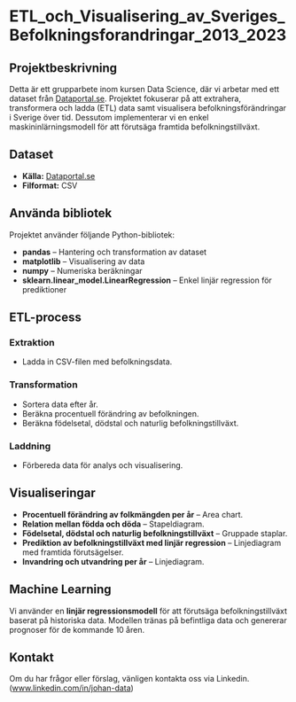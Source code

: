 # **ETL_och_Visualisering_av_Sveriges_Befolkningsforandringar_2013_2023**

## **Projektbeskrivning**

Detta är ett grupparbete inom kursen Data Science, där vi arbetar med ett dataset från [Dataportal.se](https://www.dataportal.se/datasets/43_55874). Projektet fokuserar på att extrahera, transformera och ladda (ETL) data samt visualisera befolkningsförändringar i Sverige över tid. Dessutom implementerar vi en enkel maskininlärningsmodell för att förutsäga framtida befolkningstillväxt.

## **Dataset**

- **Källa:** [Dataportal.se](https://www.dataportal.se/datasets/43_55874)
- **Filformat:** CSV

## **Använda bibliotek**

Projektet använder följande Python-bibliotek:

- **pandas** – Hantering och transformation av dataset
- **matplotlib** – Visualisering av data
- **numpy** – Numeriska beräkningar
- **sklearn.linear_model.LinearRegression** – Enkel linjär regression för prediktioner

## **ETL-process**

### **Extraktion**

- Ladda in CSV-filen med befolkningsdata.

### **Transformation**

- Sortera data efter år.
- Beräkna procentuell förändring av befolkningen.
- Beräkna födelsetal, dödstal och naturlig befolkningstillväxt.

### **Laddning**

- Förbereda data för analys och visualisering.

## **Visualiseringar**

- **Procentuell förändring av folkmängden per år** – Area chart.
- **Relation mellan födda och döda** – Stapeldiagram.
- **Födelsetal, dödstal och naturlig befolkningstillväxt** – Gruppade staplar.
- **Prediktion av befolkningstillväxt med linjär regression** – Linjediagram med framtida förutsägelser.
- **Invandring och utvandring per år** – Linjediagram.

## **Machine Learning**

Vi använder en **linjär regressionsmodell** för att förutsäga befolkningstillväxt baserat på historiska data. Modellen tränas på befintliga data och genererar prognoser för de kommande 10 åren.

## Kontakt
Om du har frågor eller förslag, vänligen kontakta oss via Linkedin. (www.linkedin.com/in/johan-data)

